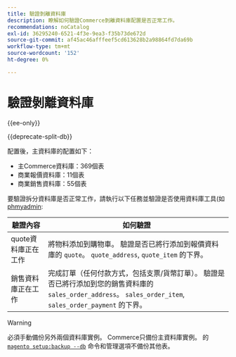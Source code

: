 ```yaml
---
title: 驗證剝離資料庫
description: 瞭解如何驗證Commerce剝離資料庫配置是否正常工作。
recommendations: noCatalog
exl-id: 36295240-6521-4f3e-9ea3-f35b73de672d
source-git-commit: af45ac46afffeef5cd613628b2a98864fd7da69b
workflow-type: tm+mt
source-wordcount: '152'
ht-degree: 0%

---
```


# 驗證剝離資料庫

{{ee-only}}

{{deprecate-split-db}}

配置後，主資料庫的配置如下：

- 主Commerce資料庫：369個表
- 商業報價資料庫：11個表
- 商業銷售資料庫：55個表

要驗證拆分資料庫是否正常工作，請執行以下任務並驗證是否使用資料庫工具(如 [phmyadmin](../../installation/prerequisites/optional-software.md#phpmyadmin):

| 驗證內容 | 如何驗證 |
| -------------- | ------------- |
| quote資料庫正在工作 | 將物料添加到購物車。 驗證是否已將行添加到報價資料庫的 `quote`。 `quote_address`, `quote_item` 的下界。 |
| 銷售資料庫正在工作 | 完成訂單（任何付款方式，包括支票/貨幣訂單）。 驗證是否已將行添加到您的銷售資料庫的 `sales_order_address`。 `sales_order_item`, `sales_order_payment` 的下界。 |

>[!WARNING]
>
>必須手動備份另外兩個資料庫實例。 Commerce只備份主資料庫實例。 的 [`magento setup:backup --db`](../../installation/tutorials/backup.md) 命令和管理選項不備份其他表。
